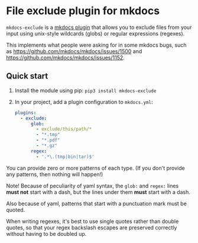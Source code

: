 # File exclude plugin for mkdocs

`mkdocs-exclude` is a
[mkdocs plugin](http://www.mkdocs.org/user-guide/plugins/) that allows you
to exclude files from your input using unix-style wildcards (globs) or
regular expressions (regexes).

This implements what people were asking for in some mkdocs bugs, such as
<https://github.com/mkdocs/mkdocs/issues/1500> and
<https://github.com/mkdocs/mkdocs/issues/1152>.


## Quick start

1. Install the module using pip: `pip3 install mkdocs-exclude`

2. In your project, add a plugin configuration to `mkdocs.yml`:

   ```yaml
   plugins:
     - exclude:
         glob:
           - exclude/this/path/*
           - "*.tmp"
           - "*.pdf"
           - "*.gz"
         regex:
           - '.*\.(tmp|bin|tar)$'
   ```

You can provide zero or more patterns of each type.  (If you don't provide
any patterns, then nothing will happen!)

Note!  Because of peculiarity of yaml syntax, the `glob:` and `regex:` lines
**must not** start with a dash, but the lines under them **must** start with
a dash.

Also because of yaml, patterns that start with a punctuation mark must be
quoted.

When writing regexes, it's best to use single quotes rather than double
quotes, so that your regex backslash escapes are preserved correctly without
having to be doubled up.
